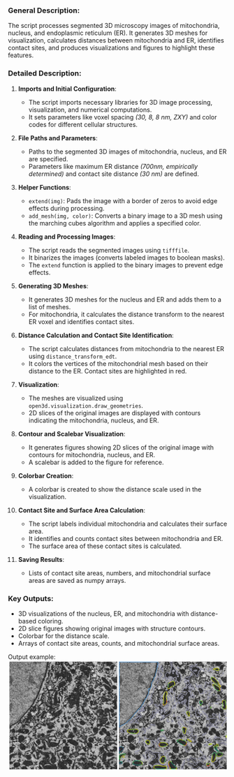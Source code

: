 ### General Description:
The script processes segmented 3D microscopy images of mitochondria, nucleus, and endoplasmic reticulum (ER). It generates 3D meshes for visualization, calculates distances between mitochondria and ER, identifies contact sites, and produces visualizations and figures to highlight these features.

### Detailed Description:

1. **Imports and Initial Configuration**:
   - The script imports necessary libraries for 3D image processing, visualization, and numerical computations.
   - It sets parameters like voxel spacing *(30, 8, 8 nm, ZXY)* and color codes for different cellular structures.

2. **File Paths and Parameters**:
   - Paths to the segmented 3D images of mitochondria, nucleus, and ER are specified.
   - Parameters like maximum ER distance *(700nm, empirically determined)* and contact site distance *(30 nm)* are defined.

3. **Helper Functions**:
   - `extend(img)`: Pads the image with a border of zeros to avoid edge effects during processing.
   - `add_mesh(img, color)`: Converts a binary image to a 3D mesh using the marching cubes algorithm and applies a specified color.

4. **Reading and Processing Images**:
   - The script reads the segmented images using `tifffile`.
   - It binarizes the images (converts labeled images to boolean masks).
   - The `extend` function is applied to the binary images to prevent edge effects.

5. **Generating 3D Meshes**:
   - It generates 3D meshes for the nucleus and ER and adds them to a list of meshes.
   - For mitochondria, it calculates the distance transform to the nearest ER voxel and identifies contact sites.

6. **Distance Calculation and Contact Site Identification**:
   - The script calculates distances from mitochondria to the nearest ER using `distance_transform_edt`.
   - It colors the vertices of the mitochondrial mesh based on their distance to the ER. Contact sites are highlighted in red.

7. **Visualization**:
   - The meshes are visualized using `open3d.visualization.draw_geometries`.
   - 2D slices of the original images are displayed with contours indicating the mitochondria, nucleus, and ER.

8. **Contour and Scalebar Visualization**:
   - It generates figures showing 2D slices of the original image with contours for mitochondria, nucleus, and ER.
   - A scalebar is added to the figure for reference.

9. **Colorbar Creation**:
   - A colorbar is created to show the distance scale used in the visualization.

10. **Contact Site and Surface Area Calculation**:
    - The script labels individual mitochondria and calculates their surface area.
    - It identifies and counts contact sites between mitochondria and ER.
    - The surface area of these contact sites is calculated.

11. **Saving Results**:
    - Lists of contact site areas, numbers, and mitochondrial surface areas are saved as numpy arrays.


### Key Outputs:
- 3D visualizations of the nucleus, ER, and mitochondria with distance-based coloring.
- 2D slice figures showing original images with structure contours.
- Colorbar for the distance scale.
- Arrays of contact site areas, counts, and mitochondrial surface areas.

Output example:
![Figure 3a](https://github.com/leclercsimon74/2024_mito-HSV_paper/blob/main/Figure%203/Data/NI/NI_3DView.png)
